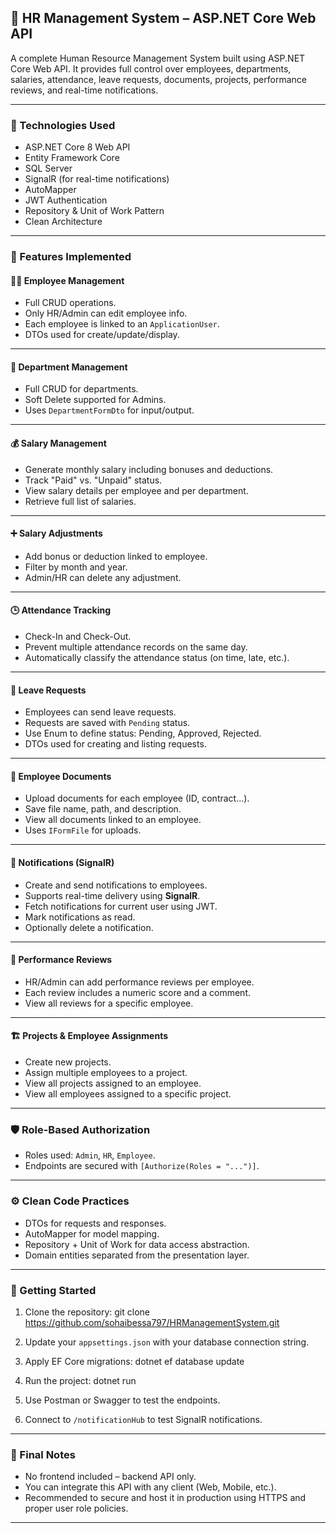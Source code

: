## 📂 HR Management System – ASP.NET Core Web API

A complete Human Resource Management System built using ASP.NET Core Web API. It provides full control over employees, departments, salaries, attendance, leave requests, documents, projects, performance reviews, and real-time notifications.

---

### 🔧 Technologies Used

* ASP.NET Core 8 Web API
* Entity Framework Core
* SQL Server
* SignalR (for real-time notifications)
* AutoMapper
* JWT Authentication
* Repository & Unit of Work Pattern
* Clean Architecture

---

### 🧩 Features Implemented

#### 👨‍💼 Employee Management

* Full CRUD operations.
* Only HR/Admin can edit employee info.
* Each employee is linked to an `ApplicationUser`.
* DTOs used for create/update/display.

---

#### 🏢 Department Management

* Full CRUD for departments.
* Soft Delete supported for Admins.
* Uses `DepartmentFormDto` for input/output.

---

#### 💰 Salary Management

* Generate monthly salary including bonuses and deductions.
* Track "Paid" vs. "Unpaid" status.
* View salary details per employee and per department.
* Retrieve full list of salaries.

---

#### ➕ Salary Adjustments

* Add bonus or deduction linked to employee.
* Filter by month and year.
* Admin/HR can delete any adjustment.

---

#### 🕒 Attendance Tracking

* Check-In and Check-Out.
* Prevent multiple attendance records on the same day.
* Automatically classify the attendance status (on time, late, etc.).

---

#### 📆 Leave Requests

* Employees can send leave requests.
* Requests are saved with `Pending` status.
* Use Enum to define status: Pending, Approved, Rejected.
* DTOs used for creating and listing requests.

---

#### 📁 Employee Documents

* Upload documents for each employee (ID, contract...).
* Save file name, path, and description.
* View all documents linked to an employee.
* Uses `IFormFile` for uploads.

---

#### 🔔 Notifications (SignalR)

* Create and send notifications to employees.
* Supports real-time delivery using **SignalR**.
* Fetch notifications for current user using JWT.
* Mark notifications as read.
* Optionally delete a notification.

---

#### 🧪 Performance Reviews

* HR/Admin can add performance reviews per employee.
* Each review includes a numeric score and a comment.
* View all reviews for a specific employee.

---

#### 🏗️ Projects & Employee Assignments

* Create new projects.
* Assign multiple employees to a project.
* View all projects assigned to an employee.
* View all employees assigned to a specific project.

---

### 🛡️ Role-Based Authorization

* Roles used: `Admin`, `HR`, `Employee`.
* Endpoints are secured with `[Authorize(Roles = "...")]`.

---

### ⚙️ Clean Code Practices

* DTOs for requests and responses.
* AutoMapper for model mapping.
* Repository + Unit of Work for data access abstraction.
* Domain entities separated from the presentation layer.

---

### 🚀 Getting Started

1. Clone the repository:
   git clone https://github.com/sohaibessa797/HRManagementSystem.git

2. Update your `appsettings.json` with your database connection string.
3. Apply EF Core migrations:
   dotnet ef database update

4. Run the project:
   dotnet run

5. Use Postman or Swagger to test the endpoints.

6. Connect to `/notificationHub` to test SignalR notifications.

---



### 📌 Final Notes

* No frontend included – backend API only.
* You can integrate this API with any client (Web, Mobile, etc.).
* Recommended to secure and host it in production using HTTPS and proper user role policies.

---

